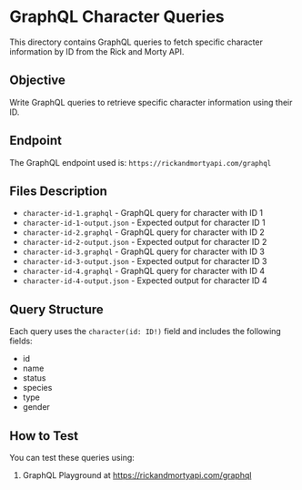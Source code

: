 # GraphQL Character Queries

This directory contains GraphQL queries to fetch specific character information by ID from the Rick and Morty API.

## Objective
Write GraphQL queries to retrieve specific character information using their ID.

## Endpoint
The GraphQL endpoint used is: `https://rickandmortyapi.com/graphql`

## Files Description

- `character-id-1.graphql` - GraphQL query for character with ID 1
- `character-id-1-output.json` - Expected output for character ID 1
- `character-id-2.graphql` - GraphQL query for character with ID 2
- `character-id-2-output.json` - Expected output for character ID 2
- `character-id-3.graphql` - GraphQL query for character with ID 3
- `character-id-3-output.json` - Expected output for character ID 3
- `character-id-4.graphql` - GraphQL query for character with ID 4
- `character-id-4-output.json` - Expected output for character ID 4

## Query Structure
Each query uses the `character(id: ID!)` field and includes the following fields:
- id
- name
- status
- species
- type
- gender

## How to Test
You can test these queries using:
1. GraphQL Playground at https://rickandmortyapi.com/graphql


